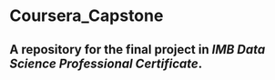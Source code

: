# Coursera_Capstone
## A repository for the final project in *IMB Data Science Professional Certificate*.

